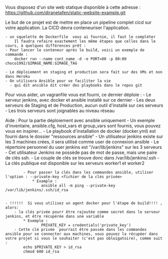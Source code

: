 Vous disposez d'un site web statique disponible à cette adresse : https://github.com/diranetafen/static-website-example.git

Le but de ce projet est de mettre en place un pipeline complet cicd sur votre application.
La CICD devra conteneuriser l'application.

    - un squelette de Dockerfile  vous ai fournie, il faut le compléter
        Il faudra refaire exactement les même étapes que celles dans le cours, à quelques différences prêt : 
    - Pour lancer le conteneur après le build, voici un exemple de commande : 
        docker run --name cont_name -d -e PORT=80 -p 80:80 choco1992/$IMAGE_NAME:$IMAGE_TAG 

    - Le déploiement en staging et production sera fait sur des VMs et non dans Heroku
    - On utilisera Ansible pour se faciliter la vie
      - qui dit ansible dit créer des playbooks dans le repos git

Pour vous aider, un vagranfile vous est fourni, ce dernier déploie : 
    - Le serveur jenkins, avec docker et ansible installé sur ce dernier
    - Les deux serveurs de Staging et de Production, aucun outil d'installé sur ces serveurs
    - Les trois serveurs sont joignables au niveau réseau



Aide : Pour la partie déploiement avec ansible uniquement
    - Un exemple d'inventaire, ansible.cfg, host_vars et group_vars sont fournis, vous pouvez vous en inspirer...
    - Le playbook d'installation de docker (docker.yml) est fourni dans le dossier "ressources ansible"
    - Un utilisateur jenkins existe sur les 3 machines crées, il sera utilisé comme user de connexion ansible
        - Le répertoire personnel du user jenkins est "/var/lib/jenkins"  sur les 3 serveurs
        - Cet utilisateur Jenkins ne possède pas de mot de passe, mais une paire de clés ssh.
            - Le couple de clés se trouve donc dans /var/lib/jenkins/.ssh
            - La clés publique est disponible sur les serveurs worker1 et worker2

            - Pour passer la clés dans les commandes ansible, utiliser l'option : --private-key <fichier de la clés privée>
                * Example : 
                    ansible all -m ping --private-key /var/lib/jenkins/.ssh/id_rsa 


    - !!!!!!  Si vous utilisez un agent docker pour l'étape de build!!!! , alors: 
        - la clés privée pourr être rajoutée comme secret dans le serveur jenkins, et être récupérée dans une variable
            * Exemple : 
                    PRIVATE_KEY = credentials('private_key')
        - Cette clé privée  pourrait être passée dans les commandes ansible pour se connecter aux machines, vous pouvez la récupéer dans votre projet si vous le souhaiter (c'est pas obloigatoire), comme suit : 
            echo $PRIVATE_KEY > id_rsa
            chmod 600 id_rsa
